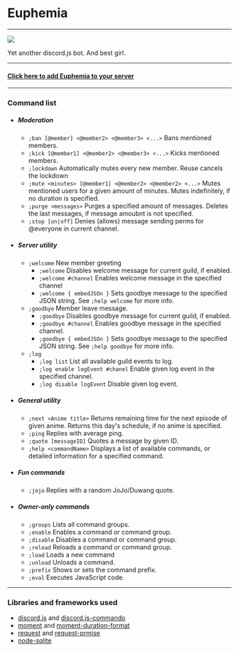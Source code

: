# Euphemia
***
![](https://files.catbox.moe/mxzpmq.jpg)

Yet another discord.js bot. And best girl.
***
#### [Click here to add Euphemia to your server](https://discordapp.com/oauth2/authorize?client_id=469059467544100864&scope=bot&permissions=8)
***
### Command list
*   ##### Moderation
    * `;ban [@member] <@member2> <@member3> <...>` Bans mentioned members.
    * `;kick [@member1] <@member2> <@member3> <...>` Kicks mentioned members.
    * `;lockdown` Automatically mutes every new member. Reuse cancels the lockdown
    * `;mute <minutes> [@member1] <@member2> <@member2> <...>` Mutes mentioned users for a given amount of minutes. Mutes indefinitely, if no duration is specified.
    * `;purge <messages>` Purges a specified amount of messages. Deletes the last messages, if message amoubnt is not specified.
    * `;stop [on|off]` Denies (allows) message sending perms for @everyone in current channel.

*   ##### Server utility
    *  `;welcome` New member greeting
        *  `;welcome` Disables welcome message for current guild, if enabled.
        *  `;welcome #channel` Enables welcome message in the specified channel
        *  `;welcome { embedJSOn }` Sets goodbye message to the specified JSON string. See `;help welcome` for more info.
    *  `;goodbye` Member leave message.
        *  `;goodbye` Disables goodbye message for current guild, if enabled.
        *  `;goodbye #channel` Enables goodbye message in the specified channel.
        *  `;goodbye { embedJSOn }` Sets goodbye message to the specified JSON string. See `;help goodbye` for more info.
    * `;log`
        * `;log list` List all available guild events to log.
        * `;log enable logEvent #chanel` Enable given log event in the specified channel.
        * `;log disable logEvent` Disable given log event.

*   ##### General utility
    * `;next <Anime title>` Returns remaining time for the next episode of given anime. Returns this day's schedule, if no anime is specified.
    * `;ping` Replies with average ping.
    * `;quote [messageID]` Quotes a message by given ID.
    * `;help <commandName>` Displays a list of available commands, or detailed information for a specified command.

*   ##### Fun commands
    * `;jojo` Replies with a random JoJo/Duwang quote.

*   ##### Owner-only commands
    * `;groups` Lists all command groups.
    * `;enable` Enables a command or command group.
    * `;disable` Disables a command or command group.
    * `;reload` Reloads a command or command group.
    * `;load` Loads a new command
    * `;unload` Unloads a command.
    * `;prefix` Shows or sets the command prefix.
    * `;eval` Executes JavaScript code.
***
### Libraries and frameworks used
* [discord.js](https://github.com/discordjs/discord.js/) and [discord.js-commando](https://github.com/discordjs/Commando)
* [moment](https://github.com/moment/moment/) and [moment-duration-format](https://github.com/jsmreese/moment-duration-format)
* [request](https://github.com/request/request) and [request-prmise](https://github.com/request/request-promise)
*   [node-sqlite](https://github.com/kriasoft/node-sqlite/)
